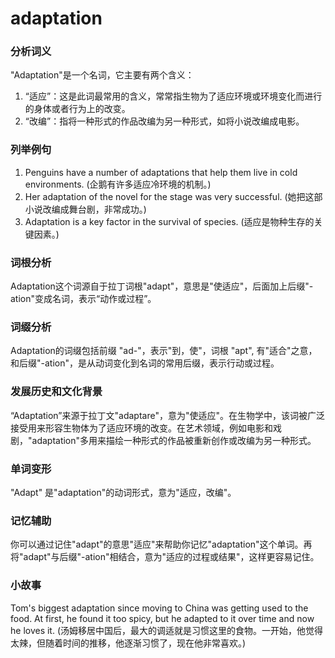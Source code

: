 # adaptation

### 分析词义

  

"Adaptation"是一个名词，它主要有两个含义：

  

1.  “适应”：这是此词最常用的含义，常常指生物为了适应环境或环境变化而进行的身体或者行为上的改变。
2.  “改编”：指将一种形式的作品改编为另一种形式，如将小说改编成电影。

  

### 列举例句

  

1.  Penguins have a number of adaptations that help them live in cold environments. (企鹅有许多适应冷环境的机制。)
2.  Her adaptation of the novel for the stage was very successful. (她把这部小说改编成舞台剧，非常成功。)
3.  Adaptation is a key factor in the survival of species. (适应是物种生存的关键因素。)

  

### 词根分析

  

Adaptation这个词源自于拉丁词根"adapt"，意思是"使适应"，后面加上后缀"-ation"变成名词，表示“动作或过程”。

  

### 词缀分析

  

Adaptation的词缀包括前缀 "ad-"，表示"到，使"，词根 "apt", 有"适合"之意，和后缀"-ation"，是从动词变化到名词的常用后缀，表示行动或过程。

  

### 发展历史和文化背景

  

“Adaptation”来源于拉丁文"adaptare"，意为"使适应"。在生物学中，该词被广泛接受用来形容生物体为了适应环境的改变。在艺术领域，例如电影和戏剧，"adaptation"多用来描绘一种形式的作品被重新创作或改编为另一种形式。

  

### 单词变形

  

"Adapt" 是"adaptation"的动词形式，意为"适应，改编"。

  

### 记忆辅助

  

你可以通过记住"adapt"的意思"适应"来帮助你记忆"adaptation"这个单词。再将"adapt"与后缀"-ation"相结合，意为"适应的过程或结果"，这样更容易记住。

  

### 小故事

  

Tom's biggest adaptation since moving to China was getting used to the food. At first, he found it too spicy, but he adapted to it over time and now he loves it. (汤姆移居中国后，最大的调适就是习惯这里的食物。一开始，他觉得太辣，但随着时间的推移，他逐渐习惯了，现在他非常喜欢。)
